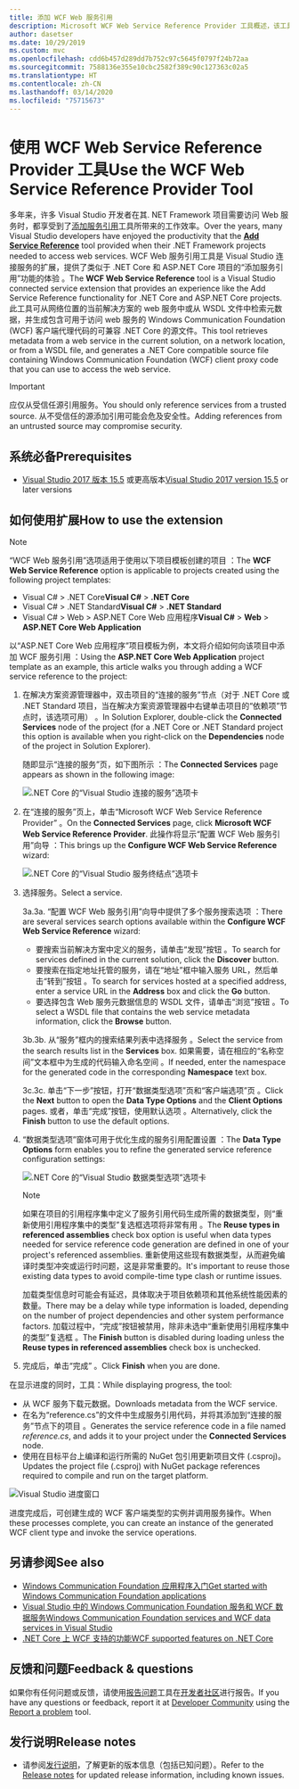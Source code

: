 ```yaml
---
title: 添加 WCF Web 服务引用
description: Microsoft WCF Web Service Reference Provider 工具概述，该工具添加了 .NET Core 和 ASP.NET Core 项目的功能，类似于 .NET Framework 项目的添加服务引用。
author: dasetser
ms.date: 10/29/2019
ms.custom: mvc
ms.openlocfilehash: cdd6b457d289dd7b752c97c5645f0797f24b72aa
ms.sourcegitcommit: 7588136e355e10cbc2582f389c90c127363c02a5
ms.translationtype: HT
ms.contentlocale: zh-CN
ms.lasthandoff: 03/14/2020
ms.locfileid: "75715673"
---
```

# <a name="use-the-wcf-web-service-reference-provider-tool"></a><span data-ttu-id="1d467-103">使用 WCF Web Service Reference Provider 工具</span><span class="sxs-lookup"><span data-stu-id="1d467-103">Use the WCF Web Service Reference Provider Tool</span></span>

<span data-ttu-id="1d467-104">多年来，许多 Visual Studio 开发者在其. NET Framework 项目需要访问 Web 服务时，都享受到了[添加服务引用](/visualstudio/data-tools/how-to-add-update-or-remove-a-wcf-data-service-reference)工具所带来的工作效率。</span><span class="sxs-lookup"><span data-stu-id="1d467-104">Over the years, many Visual Studio developers have enjoyed the productivity that the [**Add Service Reference**](/visualstudio/data-tools/how-to-add-update-or-remove-a-wcf-data-service-reference) tool provided when their .NET Framework projects needed to access web services.</span></span>  <span data-ttu-id="1d467-105">WCF Web 服务引用工具是 Visual Studio 连接服务的扩展，提供了类似于 .NET Core 和 ASP.NET Core 项目的“添加服务引用”功能的体验  。</span><span class="sxs-lookup"><span data-stu-id="1d467-105">The **WCF Web Service Reference** tool is a Visual Studio connected service extension that provides an experience like the Add Service Reference functionality for .NET Core and ASP.NET Core projects.</span></span> <span data-ttu-id="1d467-106">此工具可从网络位置的当前解决方案的 web 服务中或从 WSDL 文件中检索元数据，并生成包含可用于访问 web 服务的 Windows Communication Foundation (WCF) 客户端代理代码的可兼容 .NET Core 的源文件。</span><span class="sxs-lookup"><span data-stu-id="1d467-106">This tool retrieves metadata from a web service in the current solution, on a network location, or from a WSDL file, and generates a .NET Core compatible source file containing Windows Communication Foundation (WCF) client proxy code that you can use to access the web service.</span></span>

> [!IMPORTANT]
> <span data-ttu-id="1d467-107">应仅从受信任源引用服务。</span><span class="sxs-lookup"><span data-stu-id="1d467-107">You should only reference services from a trusted source.</span></span> <span data-ttu-id="1d467-108">从不受信任的源添加引用可能会危及安全性。</span><span class="sxs-lookup"><span data-stu-id="1d467-108">Adding references from an untrusted source may compromise security.</span></span>

## <a name="prerequisites"></a><span data-ttu-id="1d467-109">系统必备</span><span class="sxs-lookup"><span data-stu-id="1d467-109">Prerequisites</span></span>

- <span data-ttu-id="1d467-110">[Visual Studio 2017 版本 15.5](https://aka.ms/vsdownload?utm_source=mscom&utm_campaign=msdocs) 或更高版本</span><span class="sxs-lookup"><span data-stu-id="1d467-110">[Visual Studio 2017 version 15.5](https://aka.ms/vsdownload?utm_source=mscom&utm_campaign=msdocs) or later versions</span></span>

## <a name="how-to-use-the-extension"></a><span data-ttu-id="1d467-111">如何使用扩展</span><span class="sxs-lookup"><span data-stu-id="1d467-111">How to use the extension</span></span>

> [!NOTE]
> <span data-ttu-id="1d467-112">“WCF Web 服务引用”选项适用于使用以下项目模板创建的项目  ：</span><span class="sxs-lookup"><span data-stu-id="1d467-112">The **WCF Web Service Reference** option is applicable to projects created using the following project templates:</span></span>
>
> - <span data-ttu-id="1d467-113">Visual C# > .NET Core</span><span class="sxs-lookup"><span data-stu-id="1d467-113">**Visual C#** > **.NET Core**</span></span>
> - <span data-ttu-id="1d467-114">Visual C# > .NET Standard</span><span class="sxs-lookup"><span data-stu-id="1d467-114">**Visual C#** > **.NET Standard**</span></span>
> - <span data-ttu-id="1d467-115">Visual C# > Web > ASP.NET Core Web 应用程序</span><span class="sxs-lookup"><span data-stu-id="1d467-115">**Visual C#** > **Web** > **ASP.NET Core Web Application**</span></span>

<span data-ttu-id="1d467-116">以“ASP.NET Core Web 应用程序”项目模板为例，本文将介绍如何向该项目中添加 WCF 服务引用  ：</span><span class="sxs-lookup"><span data-stu-id="1d467-116">Using the **ASP.NET Core Web Application** project template as an example, this article walks you through adding a WCF service reference to the project:</span></span>

1. <span data-ttu-id="1d467-117">在解决方案资源管理器中，双击项目的“连接的服务”节点（对于 .NET Core 或 .NET Standard 项目，当在解决方案资源管理器中右键单击项目的“依赖项”节点时，该选项可用）   。</span><span class="sxs-lookup"><span data-stu-id="1d467-117">In Solution Explorer, double-click the **Connected Services** node of the project (for a .NET Core or .NET Standard project this option is available when you right-click on the **Dependencies** node of the project in Solution Explorer).</span></span>

    <span data-ttu-id="1d467-118">随即显示“连接的服务”页，如下图所示  ：</span><span class="sxs-lookup"><span data-stu-id="1d467-118">The **Connected Services** page appears as shown in the following image:</span></span>

    ![.NET Core 的“Visual Studio 连接的服务”选项卡](./media/wcf-web-service-reference-guide/wcfcs-ConnectedServicesPage.png)

2. <span data-ttu-id="1d467-120">在“连接的服务”页上，单击“Microsoft WCF Web Service Reference Provider”   。</span><span class="sxs-lookup"><span data-stu-id="1d467-120">On the **Connected Services** page, click **Microsoft WCF Web Service Reference Provider**.</span></span> <span data-ttu-id="1d467-121">此操作将显示“配置 WCF Web 服务引用”向导  ：</span><span class="sxs-lookup"><span data-stu-id="1d467-121">This brings up the **Configure WCF Web Service Reference** wizard:</span></span>

    ![.NET Core 的“Visual Studio 服务终结点”选项卡](./media/wcf-web-service-reference-guide/wcfcs-ServiceEndpointPage.png)

3. <span data-ttu-id="1d467-123">选择服务。</span><span class="sxs-lookup"><span data-stu-id="1d467-123">Select a service.</span></span>

    <span data-ttu-id="1d467-124">3a.</span><span class="sxs-lookup"><span data-stu-id="1d467-124">3a.</span></span> <span data-ttu-id="1d467-125">“配置 WCF Web 服务引用”向导中提供了多个服务搜索选项  ：</span><span class="sxs-lookup"><span data-stu-id="1d467-125">There are several services search options available within the **Configure WCF Web Service Reference** wizard:</span></span>

     * <span data-ttu-id="1d467-126">要搜索当前解决方案中定义的服务，请单击“发现”按钮  。</span><span class="sxs-lookup"><span data-stu-id="1d467-126">To search for services defined in the current solution, click the **Discover** button.</span></span>
     * <span data-ttu-id="1d467-127">要搜索在指定地址托管的服务，请在“地址”框中输入服务 URL，然后单击“转到”按钮   。</span><span class="sxs-lookup"><span data-stu-id="1d467-127">To search for services hosted at a specified address, enter a service URL in the **Address** box and click the **Go** button.</span></span>
     * <span data-ttu-id="1d467-128">要选择包含 Web 服务元数据信息的 WSDL 文件，请单击“浏览”按钮  。</span><span class="sxs-lookup"><span data-stu-id="1d467-128">To select a WSDL file that contains the web service metadata information, click the **Browse** button.</span></span>

    <span data-ttu-id="1d467-129">3b.</span><span class="sxs-lookup"><span data-stu-id="1d467-129">3b.</span></span> <span data-ttu-id="1d467-130">从“服务”框内的搜索结果列表中选择服务  。</span><span class="sxs-lookup"><span data-stu-id="1d467-130">Select the service from the search results list in the **Services** box.</span></span> <span data-ttu-id="1d467-131">如果需要，请在相应的“名称空间”文本框中为生成的代码输入命名空间  。</span><span class="sxs-lookup"><span data-stu-id="1d467-131">If needed, enter the namespace for the generated code in the corresponding **Namespace** text box.</span></span>

    <span data-ttu-id="1d467-132">3c.</span><span class="sxs-lookup"><span data-stu-id="1d467-132">3c.</span></span> <span data-ttu-id="1d467-133">单击“下一步”按钮，打开“数据类型选项”页和“客户端选项”页    。</span><span class="sxs-lookup"><span data-stu-id="1d467-133">Click the **Next** button to open the **Data Type Options** and the **Client Options** pages.</span></span> <span data-ttu-id="1d467-134">或者，单击“完成”按钮，使用默认选项  。</span><span class="sxs-lookup"><span data-stu-id="1d467-134">Alternatively, click the **Finish** button to use the default options.</span></span>

4. <span data-ttu-id="1d467-135">“数据类型选项”窗体可用于优化生成的服务引用配置设置  ：</span><span class="sxs-lookup"><span data-stu-id="1d467-135">The **Data Type Options** form enables you to refine the generated service reference configuration settings:</span></span>

    ![.NET Core 的“Visual Studio 数据类型选项”选项卡](./media/wcf-web-service-reference-guide/wcfcs-DataTypesPage.png)

    > [!NOTE]
    > <span data-ttu-id="1d467-137">如果在项目的引用程序集中定义了服务引用代码生成所需的数据类型，则“重新使用引用程序集中的类型”复选框选项将非常有用  。</span><span class="sxs-lookup"><span data-stu-id="1d467-137">The **Reuse types in referenced assemblies** check box option is useful when data types needed for service reference code generation are defined in one of your project's referenced assemblies.</span></span>  <span data-ttu-id="1d467-138">重新使用这些现有数据类型，从而避免编译时类型冲突或运行时问题，这是非常重要的。</span><span class="sxs-lookup"><span data-stu-id="1d467-138">It's important to reuse those existing data types to avoid compile-time type clash or runtime issues.</span></span>

    <span data-ttu-id="1d467-139">加载类型信息时可能会有延迟，具体取决于项目依赖项和其他系统性能因素的数量。</span><span class="sxs-lookup"><span data-stu-id="1d467-139">There may be a delay while type information is loaded, depending on the number of project dependencies and other system performance factors.</span></span> <span data-ttu-id="1d467-140">加载过程中，“完成”按钮被禁用，除非未选中“重新使用引用程序集中的类型”复选框   。</span><span class="sxs-lookup"><span data-stu-id="1d467-140">The **Finish** button is disabled during loading unless the **Reuse types in referenced assemblies** check box is unchecked.</span></span>

5. <span data-ttu-id="1d467-141">完成后，单击“完成”  。</span><span class="sxs-lookup"><span data-stu-id="1d467-141">Click **Finish** when you are done.</span></span>

<span data-ttu-id="1d467-142">在显示进度的同时，工具：</span><span class="sxs-lookup"><span data-stu-id="1d467-142">While displaying progress, the tool:</span></span>

- <span data-ttu-id="1d467-143">从 WCF 服务下载元数据。</span><span class="sxs-lookup"><span data-stu-id="1d467-143">Downloads metadata from the WCF service.</span></span>
- <span data-ttu-id="1d467-144">在名为“reference.cs”的文件中生成服务引用代码，并将其添加到“连接的服务”节点下的项目   。</span><span class="sxs-lookup"><span data-stu-id="1d467-144">Generates the service reference code in a file named *reference.cs*, and adds it to your project under the **Connected Services** node.</span></span>
- <span data-ttu-id="1d467-145">使用在目标平台上编译和运行所需的 NuGet 包引用更新项目文件 (.csproj)。</span><span class="sxs-lookup"><span data-stu-id="1d467-145">Updates the project file (.csproj) with NuGet package references required to compile and run on the target platform.</span></span>

![Visual Studio 进度窗口](./media/wcf-web-service-reference-guide/wcfcs-ProgressWindow.png)

<span data-ttu-id="1d467-147">进度完成后，可创建生成的 WCF 客户端类型的实例并调用服务操作。</span><span class="sxs-lookup"><span data-stu-id="1d467-147">When these processes complete, you can create an instance of the generated WCF client type and invoke the service operations.</span></span>

## <a name="see-also"></a><span data-ttu-id="1d467-148">另请参阅</span><span class="sxs-lookup"><span data-stu-id="1d467-148">See also</span></span>

- [<span data-ttu-id="1d467-149">Windows Communication Foundation 应用程序入门</span><span class="sxs-lookup"><span data-stu-id="1d467-149">Get started with Windows Communication Foundation applications</span></span>](../../framework/wcf/getting-started-tutorial.md)
- [<span data-ttu-id="1d467-150">Visual Studio 中的 Windows Communication Foundation 服务和 WCF 数据服务</span><span class="sxs-lookup"><span data-stu-id="1d467-150">Windows Communication Foundation services and WCF data services in Visual Studio</span></span>](/visualstudio/data-tools/windows-communication-foundation-services-and-wcf-data-services-in-visual-studio)
- [<span data-ttu-id="1d467-151">.NET Core 上 WCF 支持的功能</span><span class="sxs-lookup"><span data-stu-id="1d467-151">WCF supported features on .NET Core</span></span>](https://github.com/dotnet/wcf/blob/master/release-notes/SupportedFeatures-v2.1.0.md)

## <a name="feedback--questions"></a><span data-ttu-id="1d467-152">反馈和问题</span><span class="sxs-lookup"><span data-stu-id="1d467-152">Feedback & questions</span></span>

<span data-ttu-id="1d467-153">如果你有任何问题或反馈，请使用[报告问题](/visualstudio/ide/how-to-report-a-problem-with-visual-studio)工具在[开发者社区](https://developercommunity.visualstudio.com/)进行报告。</span><span class="sxs-lookup"><span data-stu-id="1d467-153">If you have any questions or feedback, report it at [Developer Community](https://developercommunity.visualstudio.com/) using the [Report a problem](/visualstudio/ide/how-to-report-a-problem-with-visual-studio) tool.</span></span>

## <a name="release-notes"></a><span data-ttu-id="1d467-154">发行说明</span><span class="sxs-lookup"><span data-stu-id="1d467-154">Release notes</span></span>

- <span data-ttu-id="1d467-155">请参阅[发行说明](https://github.com/dotnet/wcf/blob/master/release-notes/WCF-Web-Service-Reference-notes.md)，了解更新的版本信息（包括已知问题）。</span><span class="sxs-lookup"><span data-stu-id="1d467-155">Refer to the [Release notes](https://github.com/dotnet/wcf/blob/master/release-notes/WCF-Web-Service-Reference-notes.md) for updated release information, including known issues.</span></span>
